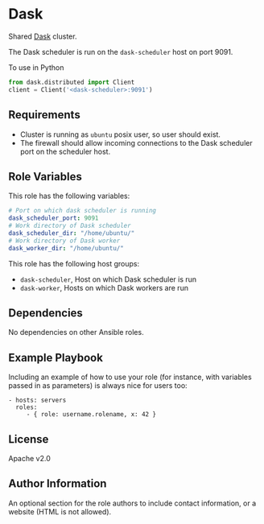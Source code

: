 Dask
====

Shared [Dask](http://dask.pydata.org) cluster.

The Dask scheduler is run on the `dask-scheduler` host on port 9091.

To use in Python
```python
from dask.distributed import Client
client = Client('<dask-scheduler>:9091')
```

Requirements
------------

* Cluster is running as `ubuntu` posix user, so user should exist.
* The firewall should allow incoming connections to the Dask scheduler port on the scheduler host.

Role Variables
--------------

This role has the following variables:
```yaml
# Port on which dask scheduler is running
dask_scheduler_port: 9091
# Work directory of Dask scheduler
dask_scheduler_dir: "/home/ubuntu/"
# Work directory of Dask worker
dask_worker_dir: "/home/ubuntu/"
```

This role has the following host groups:
* `dask-scheduler`, Host on which Dask scheduler is run
* `dask-worker`, Hosts on which Dask workers are run

Dependencies
------------

No dependencies on other Ansible roles.

Example Playbook
----------------

Including an example of how to use your role (for instance, with variables passed in as parameters) is always nice for users too:

    - hosts: servers
      roles:
         - { role: username.rolename, x: 42 }

License
-------

Apache v2.0

Author Information
------------------

An optional section for the role authors to include contact information, or a website (HTML is not allowed).
